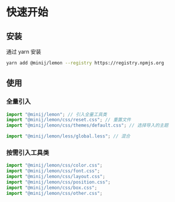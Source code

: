 # 快速开始

## 安装

通过 yarn 安装

```bash
yarn add @minij/lemon --registry https://registry.npmjs.org
```

## 使用

### 全量引入

```js
import "@minij/lemon"; // 引入全量工具类
import "@minij/lemon/css/reset.css"; // 重置文件
import "@minij/lemon/css/themes/default.css"; // 选择导入的主题
```

```js
import "@minij/lemon/less/global.less"; // 混合
```

### 按需引入工具类

```js
import "@minij/lemon/css/color.css";
import "@minij/lemon/css/font.css";
import "@minij/lemon/css/layout.css";
import "@minij/lemon/css/position.css";
import "@minij/lemon/css/box.css";
import "@minij/lemon/css/other.css";
```
